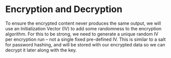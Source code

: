 # Encryption and Decryption

To ensure the encrypted content never produces the same output, we will use an Initialization Vector (IV) to add some randomness to the encryption algorithm. For this to be strong, we need to generate a unique random IV per encryption run – not a single fixed pre-defined IV. This is similar to a salt for password hashing, and will be stored with our encrypted data so we can decrypt it later along with the key.
